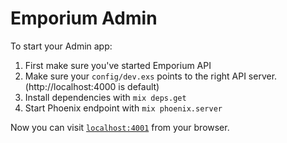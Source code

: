 # Emporium Admin

To start your Admin app:

  1. First make sure you've started Emporium API
  2. Make sure your `config/dev.exs` points to the right API server.  (http://localhost:4000 is default)
  3. Install dependencies with `mix deps.get`
  4. Start Phoenix endpoint with `mix phoenix.server`

Now you can visit [`localhost:4001`](http://localhost:4001) from your browser.

